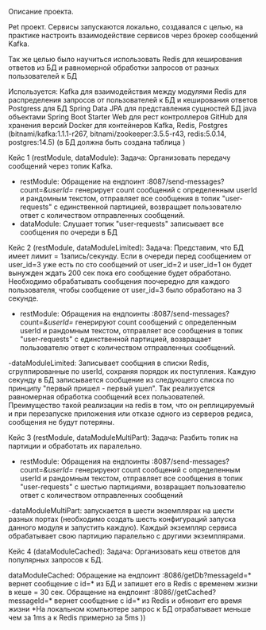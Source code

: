 Описание проекта.

Pet проект. Сервисы запускаются локально, создавался с целью, на практике
настроить взаимодействие сервисов через брокер сообщений Kafka.

Так же целью было научиться использовать Redis для кеширования ответов из БД 
и равномерной обработки запросов от разных пользователей к БД

Используется:
Kafka для взаимодействия между модулями
Redis для распределения запросов от пользователей к БД и кеширования ответов
Postgress для БД
Spring Data JPA для представления сущностей БД java объектами
Spring Boot Starter Web для рест контроллеров
GitHub для хранения версий
Docker для контейнеров Kafka, Redis, Postgres
(bitnami/kafka:1.1.1-r267, bitnami/zookeeper:3.5.5-r43, redis:5.0.14, postgres:14.5) 
(в БД должна быть создана таблица )

Кейс 1 (restModule, dataModule):
Задача: Организовать передачу сообщений через топик Kafka.

- restModule: Обращение на ендпоинт :8087/send-messages?count=*&userId=*
генерирует count сообщений с определенным userId и рандомным текстом, отправляет все сообщения 
в топик "user-requests" с единственной партицией, возвращает пользователю ответ с количеством 
отправленных сообщений. 
- dataModule: Слушает топик "user-requests" записывает все сообщения по очереди в БД


Кейс 2 (restModule, dataModuleLimited):
Задача: Представим, что БД имеет лимит = 1запись/секунду. Если в очереди перед сообщением от
user_id=3 уже есть по сто сообщений от user_id=2 и user_id=1 он будет вынужден ждать 200 сек
пока его сообщение будет обработано. Необходимо обрабатывать сообщения поочередно для каждого
пользователя, чтобы сообщение от user_id=3 было обработано на 3 секунде.

- restModule: Обращения на ендпоинты :8087/send-messages?count=*&userId=*
генерируют count сообщений с определенным userId и рандомным текстом, отправляет все сообщения 
в топик "user-requests" с единственной партицией, возвращает пользователю ответ с количеством 
отправленных сообщений.

-dataModuleLimited: Записывает сообщния в списки Redis, сгруппированные по userId, сохраняя 
порядок их поступления. Каждую секунду в БД записывается сообщение из следующего списка по принципу
"первый пришел - первый ушел". Так реализуется равномерная обработка сообщений всех пользователей. 
Преимущество такой реализации на redis в том, что он реплицируемый и при перезапуске приложения или
отказе одного из серверов редиса, сообщения не будут потеряны.


Кейс 3 (restModule, dataModuleMultiPart):
Задача: Разбить топик на партиции и обработать их паралельно.

- restModule: Обращения на ендпоинты :8087/send-messages?count=*&userId=*
генерируеют count сообщений с определенным userId и рандомным текстом, отправляет все сообщения 
в топик "user-requests" с шестью партициями, возвращает пользователю ответ с количеством 
отправленных сообщений

-dataModuleMultiPart: запускается в шести экземплярах на шести разных портах (необходимо создать
шесть конфигураций запуска данного модуля и запустить каждую). Каждый экземпляр сервиса обрабатывает
свою партицию паралельно с другими экземплярами.


Кейс 4 (dataModuleCached):
Задача: Организовать кеш ответов для популярных запросов к БД.

dataModuleCached: Обращение на ендпоинт :8086/getDb?messageId=* вернет сообщение с id=* из БД 
и запишет его в Redis с временем жизни в кеше = 30 сек. 
Обращение на ендпоинт :8086//getCached?messageId=* вернет сообщение с id=* из Redis и обновит 
его время жизни
*На локальном компьютере запрос к БД отрабатывает меньше чем за 1ms а к Redis
примерно за 5ms ))
